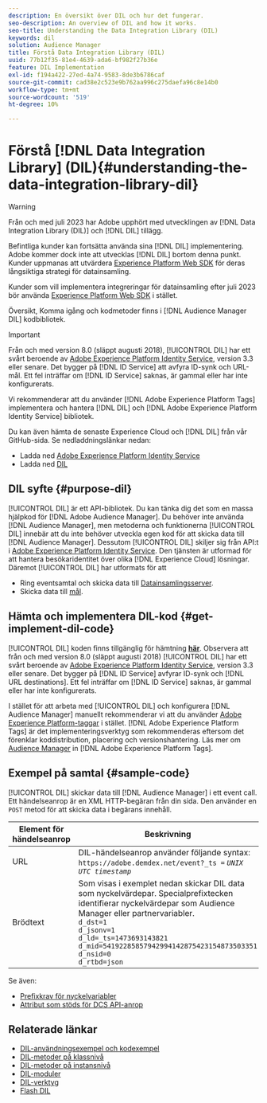 ```yaml
---
description: En översikt över DIL och hur det fungerar.
seo-description: An overview of DIL and how it works.
seo-title: Understanding the Data Integration Library (DIL)
keywords: dil
solution: Audience Manager
title: Förstå Data Integration Library (DIL)
uuid: 77b12f35-81e4-4639-ada6-bf982f27b36e
feature: DIL Implementation
exl-id: f194a422-27ed-4a74-9583-8de3b6786caf
source-git-commit: cad38e2c523e9b762aa996c275daefa96c8e14b0
workflow-type: tm+mt
source-wordcount: '519'
ht-degree: 10%

---
```


# Förstå [!DNL Data Integration Library] (DIL){#understanding-the-data-integration-library-dil}

>[!WARNING]
>
>Från och med juli 2023 har Adobe upphört med utvecklingen av [!DNL Data Integration Library (DIL)] och [!DNL DIL] tillägg.
>
>Befintliga kunder kan fortsätta använda sina [!DNL DIL] implementering. Adobe kommer dock inte att utvecklas [!DNL DIL] bortom denna punkt. Kunder uppmanas att utvärdera [Experience Platform Web SDK](https://experienceleague.adobe.com/docs/experience-platform/edge/home.html?lang=en) för deras långsiktiga strategi för datainsamling.
>
>Kunder som vill implementera integreringar för datainsamling efter juli 2023 bör använda [Experience Platform Web SDK](https://experienceleague.adobe.com/docs/experience-platform/edge/home.html?lang=en) i stället.

Översikt, Komma igång och kodmetoder finns i [!DNL Audience Manager DIL] kodbibliotek.

>[!IMPORTANT]
>
>Från och med version 8.0 (släppt augusti 2018), [!UICONTROL DIL] har ett svårt beroende av [Adobe Experience Platform Identity Service](https://experienceleague.adobe.com/docs/id-service/using/home.html), version 3.3 eller senare. Det bygger på [!DNL ID Service] att avfyra ID-synk och URL-mål. Ett fel inträffar om [!DNL ID Service] saknas, är gammal eller har inte konfigurerats.
>
>Vi rekommenderar att du använder [!DNL Adobe Experience Platform Tags] implementera och hantera [!DNL DIL] och [!DNL Adobe Experience Platform Identity Service] bibliotek.

Du kan även hämta de senaste Experience Cloud och [!DNL DIL] från vår GitHub-sida. Se nedladdningslänkar nedan:

* Ladda ned [Adobe Experience Platform Identity Service](https://github.com/Adobe-Marketing-Cloud/id-service/releases)
* Ladda ned [DIL](https://github.com/Adobe-Marketing-Cloud/dil/releases)

## DIL syfte {#purpose-dil}

[!UICONTROL DIL] är ett API-bibliotek. Du kan tänka dig det som en massa hjälpkod för [!DNL Adobe Audience Manager]. Du behöver inte använda [!DNL Audience Manager], men metoderna och funktionerna [!UICONTROL DIL] innebär att du inte behöver utveckla egen kod för att skicka data till [!DNL Audience Manager]. Dessutom [!UICONTROL DIL] skiljer sig från API:t i [Adobe Experience Platform Identity Service](https://experienceleague.adobe.com/docs/id-service/using/home.html). Den tjänsten är utformad för att hantera besökaridentitet över olika [!DNL Experience Cloud] lösningar. Däremot [!UICONTROL DIL] har utformats för att

* Ring eventsamtal och skicka data till [Datainsamlingsserver](../reference/system-components/components-data-collection.md).
* Skicka data till [mål](../features/destinations/destinations.md).

## Hämta och implementera DIL-kod {#get-implement-dil-code}

[!UICONTROL DIL] koden finns tillgänglig för hämtning **[här](https://github.com/Adobe-Marketing-Cloud/dil/releases)**. Observera att från och med version 8.0 (släppt augusti 2018) [!UICONTROL DIL] har ett svårt beroende av [Adobe Experience Platform Identity Service](https://experienceleague.adobe.com/docs/id-service/using/home.html), version 3.3 eller senare. Det bygger på [!DNL ID Service] avfyrar ID-synk och [!DNL URL destinations]. Ett fel inträffar om [!DNL ID Service] saknas, är gammal eller har inte konfigurerats.

I stället för att arbeta med [!UICONTROL DIL] och konfigurera [!DNL Audience Manager] manuellt rekommenderar vi att du använder [Adobe Experience Platform-taggar](https://experienceleague.adobe.com/docs/experience-platform/tags/home.html) i stället. [!DNL Adobe Experience Platform Tags] är det implementeringsverktyg som rekommenderas eftersom det förenklar koddistribution, placering och versionshantering. Läs mer om [Audience Manager](https://experienceleague.adobe.com/docs/experience-platform/tags/extensions/adobe/audience-manager/overview.html) in [!DNL Adobe Experience Platform Tags].

## Exempel på samtal {#sample-code}

[!UICONTROL DIL] skickar data till [!DNL Audience Manager] i ett event call. Ett händelseanrop är en XML HTTP-begäran från din sida. Den använder en `POST` metod för att skicka data i begärans innehåll.

| Element för händelseanrop | Beskrivning |
|--- |--- |
| URL | DIL-händelseanrop använder följande syntax: `https://adobe.demdex.net/event?_ts =` *`UNIX UTC timestamp`* |
| Brödtext | Som visas i exemplet nedan skickar DIL data som nyckelvärdepar. Specialprefixtecken identifierar nyckelvärdepar som Audience Manager eller partnervariabler.<br>`d_dst=1`<br>`d_jsonv=1`<br>`d_ld=_ts=1473693143821`<br>`d_mid=54192285857942994142875423154873503351`<br>`d_nsid=0`<br>`d_rtbd=json`<br> |

Se även:
* [Prefixkrav för nyckelvariabler](../features/traits/trait-variable-prefixes.md)
* [Attribut som stöds för DCS API-anrop](../api/dcs-intro/dcs-api-reference/dcs-keys.md)

## Relaterade länkar

* [DIL-användningsexempel och kodexempel](/help/using/dil/dil-use-cases.md)
* [DIL-metoder på klassnivå ](/help/using/dil/dil-class-overview/dil-start.md)
* [DIL-metoder på instansnivå](/help/using/dil/dil-instance-methods.md)
* [DIL-moduler](/help/using/dil/dil-modules.md)
* [DIL-verktyg](/help/using/dil/dil-tools.md)
* [Flash DIL](/help/using/dil/dil-flash.md)
